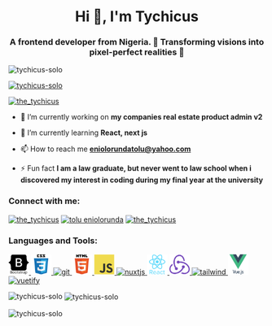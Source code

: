 <h1 align="center">Hi 👋, I'm Tychicus</h1>
<h3 align="center">A frontend developer from Nigeria. 🚀 Transforming visions into pixel-perfect realities 🎯</h3>

<p align="left"> <img src="https://komarev.com/ghpvc/?username=tychicus-solo&label=Profile%20views&color=0e75b6&style=flat" alt="tychicus-solo" /> </p>

<p align="left"> <a href="https://github.com/ryo-ma/github-profile-trophy"><img src="https://github-profile-trophy.vercel.app/?username=tychicus-solo" alt="tychicus-solo" /></a> </p>

<p align="left"> <a href="https://twitter.com/the_tychicus" target="blank"><img src="https://img.shields.io/twitter/follow/the_tychicus?logo=twitter&style=for-the-badge" alt="the_tychicus" /></a> </p>

- 🔭 I’m currently working on **my companies real estate product admin v2**

- 🌱 I’m currently learning **React, next js**

- 📫 How to reach me **eniolorundatolu@yahoo.com**

- ⚡ Fun fact **I am a law graduate, but never went to law school when i discovered my interest in coding during my final year at the university**

<h3 align="left">Connect with me:</h3>
<p align="left">
<a href="https://twitter.com/the_tychicus" target="blank"><img align="center" src="https://raw.githubusercontent.com/rahuldkjain/github-profile-readme-generator/master/src/images/icons/Social/twitter.svg" alt="the_tychicus" height="30" width="40" /></a>
<a href="https://linkedin.com/in/tolu eniolorunda" target="blank"><img align="center" src="https://raw.githubusercontent.com/rahuldkjain/github-profile-readme-generator/master/src/images/icons/Social/linked-in-alt.svg" alt="tolu eniolorunda" height="30" width="40" /></a>
<a href="https://instagram.com/the_tychicus" target="blank"><img align="center" src="https://raw.githubusercontent.com/rahuldkjain/github-profile-readme-generator/master/src/images/icons/Social/instagram.svg" alt="the_tychicus" height="30" width="40" /></a>
</p>

<h3 align="left">Languages and Tools:</h3>
<p align="left"> <a href="https://getbootstrap.com" target="_blank" rel="noreferrer"> <img src="https://raw.githubusercontent.com/devicons/devicon/master/icons/bootstrap/bootstrap-plain-wordmark.svg" alt="bootstrap" width="40" height="40"/> </a> <a href="https://www.w3schools.com/css/" target="_blank" rel="noreferrer"> <img src="https://raw.githubusercontent.com/devicons/devicon/master/icons/css3/css3-original-wordmark.svg" alt="css3" width="40" height="40"/> </a> <a href="https://git-scm.com/" target="_blank" rel="noreferrer"> <img src="https://www.vectorlogo.zone/logos/git-scm/git-scm-icon.svg" alt="git" width="40" height="40"/> </a> <a href="https://www.w3.org/html/" target="_blank" rel="noreferrer"> <img src="https://raw.githubusercontent.com/devicons/devicon/master/icons/html5/html5-original-wordmark.svg" alt="html5" width="40" height="40"/> </a> <a href="https://developer.mozilla.org/en-US/docs/Web/JavaScript" target="_blank" rel="noreferrer"> <img src="https://raw.githubusercontent.com/devicons/devicon/master/icons/javascript/javascript-original.svg" alt="javascript" width="40" height="40"/> </a> <a href="https://nuxtjs.org/" target="_blank" rel="noreferrer"> <img src="https://www.vectorlogo.zone/logos/nuxtjs/nuxtjs-icon.svg" alt="nuxtjs" width="40" height="40"/> </a> <a href="https://reactjs.org/" target="_blank" rel="noreferrer"> <img src="https://raw.githubusercontent.com/devicons/devicon/master/icons/react/react-original-wordmark.svg" alt="react" width="40" height="40"/> </a> <a href="https://redux.js.org" target="_blank" rel="noreferrer"> <img src="https://raw.githubusercontent.com/devicons/devicon/master/icons/redux/redux-original.svg" alt="redux" width="40" height="40"/> </a> <a href="https://tailwindcss.com/" target="_blank" rel="noreferrer"> <img src="https://www.vectorlogo.zone/logos/tailwindcss/tailwindcss-icon.svg" alt="tailwind" width="40" height="40"/> </a> <a href="https://vuejs.org/" target="_blank" rel="noreferrer"> <img src="https://raw.githubusercontent.com/devicons/devicon/master/icons/vuejs/vuejs-original-wordmark.svg" alt="vuejs" width="40" height="40"/> </a> <a href="https://vuetifyjs.com/en/" target="_blank" rel="noreferrer"> <img src="https://bestofjs.org/logos/vuetify.svg" alt="vuetify" width="40" height="40"/> </a> </p>

<p><img align="left" src="https://github-readme-stats.vercel.app/api/top-langs?username=tychicus-solo&show_icons=true&locale=en&layout=compact" alt="tychicus-solo" /></p>

<p>&nbsp;<img align="center" src="https://github-readme-stats.vercel.app/api?username=tychicus-solo&show_icons=true&locale=en" alt="tychicus-solo" /></p>

<p><img align="center" src="https://github-readme-streak-stats.herokuapp.com/?user=tychicus-solo&" alt="tychicus-solo" /></p>
